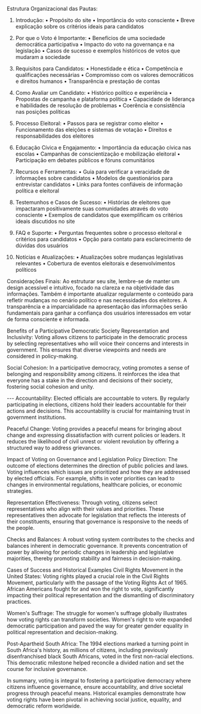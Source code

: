 Estrutura Organizacional das Pautas:

1. Introdução:
•	Propósito do site
•	Importância do voto consciente
•	Breve explicação sobre os critérios ideais para candidatos

2. Por que o Voto é Importante:
•	Benefícios de uma sociedade democrática participativa
•	Impacto do voto na governança e na legislação
•	Casos de sucesso e exemplos históricos de votos que mudaram a sociedade

3. Requisitos para Candidatos:
•	Honestidade e ética
•	Competência e qualificações necessárias
•	Compromisso com os valores democráticos e direitos humanos
•	Transparência e prestação de contas

4. Como Avaliar um Candidato:
•	Histórico político e experiência
•	Propostas de campanha e plataforma política
•	Capacidade de liderança e habilidades de resolução de problemas
•	Coerência e consistência nas posições políticas

5. Processo Eleitoral:
•	Passos para se registrar como eleitor
•	Funcionamento das eleições e sistemas de votação
•	Direitos e responsabilidades dos eleitores

6. Educação Cívica e Engajamento:
•	Importância da educação cívica nas escolas
•	Campanhas de conscientização e mobilização eleitoral
•	Participação em debates públicos e fóruns comunitários

7. Recursos e Ferramentas:
•	Guia para verificar a veracidade de informações sobre candidatos
•	Modelos de questionários para entrevistar candidatos
•	Links para fontes confiáveis de informação política e eleitoral

8. Testemunhos e Casos de Sucesso:
•	Histórias de eleitores que impactaram positivamente suas comunidades através do voto consciente
•	Exemplos de candidatos que exemplificam os critérios ideais discutidos no site

9. FAQ e Suporte:
•	Perguntas frequentes sobre o processo eleitoral e critérios para candidatos
•	Opção para contato para esclarecimento de dúvidas dos usuários

10. Notícias e Atualizações:
•	Atualizações sobre mudanças legislativas relevantes
•	Cobertura de eventos eleitorais e desenvolvimentos políticos

Considerações Finais:
Ao estruturar seu site, lembre-se de manter um design acessível e intuitivo, focado na clareza e na objetividade das informações. Também é importante atualizar regularmente o conteúdo para refletir mudanças no cenário político e nas necessidades dos eleitores. A transparência e a imparcialidade na apresentação das informações serão fundamentais para ganhar a confiança dos usuários interessados em votar de forma consciente e informada.



Benefits of a Participative Democratic Society
Representation and Inclusivity: Voting allows citizens to participate in the democratic process by selecting representatives who will voice their concerns and interests in government. This ensures that diverse viewpoints and needs are considered in policy-making.

Social Cohesion: In a participative democracy, voting promotes a sense of belonging and responsibility among citizens. It reinforces the idea that everyone has a stake in the direction and decisions of their society, fostering social cohesion and unity.

--- Accountability: Elected officials are accountable to voters. By regularly participating in elections, citizens hold their leaders accountable for their actions and decisions. This accountability is crucial for maintaining trust in government institutions.

Peaceful Change: Voting provides a peaceful means for bringing about change and expressing dissatisfaction with current policies or leaders. It reduces the likelihood of civil unrest or violent revolution by offering a structured way to address grievances.

Impact of Voting on Governance and Legislation
Policy Direction: The outcome of elections determines the direction of public policies and laws. Voting influences which issues are prioritized and how they are addressed by elected officials. For example, shifts in voter priorities can lead to changes in environmental regulations, healthcare policies, or economic strategies.

Representation Effectiveness: Through voting, citizens select representatives who align with their values and priorities. These representatives then advocate for legislation that reflects the interests of their constituents, ensuring that governance is responsive to the needs of the people.

Checks and Balances: A robust voting system contributes to the checks and balances inherent in democratic governance. It prevents concentration of power by allowing for periodic changes in leadership and legislative majorities, thereby promoting stability and fairness in decision-making.

Cases of Success and Historical Examples
Civil Rights Movement in the United States: Voting rights played a crucial role in the Civil Rights Movement, particularly with the passage of the Voting Rights Act of 1965. African Americans fought for and won the right to vote, significantly impacting their political representation and the dismantling of discriminatory practices.

Women's Suffrage: The struggle for women's suffrage globally illustrates how voting rights can transform societies. Women's right to vote expanded democratic participation and paved the way for greater gender equality in political representation and decision-making.

Post-Apartheid South Africa: The 1994 elections marked a turning point in South Africa's history, as millions of citizens, including previously disenfranchised black South Africans, voted in the first non-racial elections. This democratic milestone helped reconcile a divided nation and set the course for inclusive governance.

In summary, voting is integral to fostering a participative democracy where citizens influence governance, ensure accountability, and drive societal progress through peaceful means. Historical examples demonstrate how voting rights have been pivotal in achieving social justice, equality, and democratic reform worldwide.